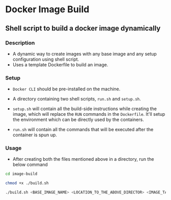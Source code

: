 # Docker Image Build

## Shell script to build a docker image dynamically

### Description

- A dynamic way to create images with any base image and any setup configuration using shell script.
- Uses a template Dockerfile to build an image.

### Setup

- `Docker CLI` should be pre-installed on the machine.
- A directory containing two shell scripts, `run.sh` and `setup.sh`.
- `setup.sh` will contain all the build-side instructions while creating the image, which will replace the `RUN` commands in the `Dockerfile`. It'll setup the environment which can be directly used by the containers.

- `run.sh` will contain all the commands that will be executed after the container is spun up.

### Usage

- After creating both the files mentioned above in a directory, run the below command

```bash
cd image-build
```

```bash
chmod +x ./build.sh
```

```bash
./build.sh <BASE_IMAGE_NAME> <LOCATION_TO_THE_ABOVE_DIRECTOR> <IMAGE_TAG>
```
